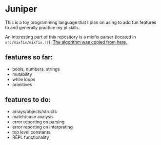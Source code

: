 # Juniper

This is a toy programming language that I plan on using to add fun features to and generally practice my pl skills.

An interesting part of this repository is a mixfix parser (located in `src/mixfix/mixfix.rs`). [The algorithm was copied from here.](https://github.com/uvm-plaid/uvmhs/blob/master/src/UVMHS/Lib/Parser/Mixfix.hs)


## features so far:

 - bools, numbers, strings
 - mutability
 - while loops
 - primitives

## features to do:

 - arrays/objects/structs
 - match/case analysis
 - error reporting on parsing
 - error reporting on interpreting
 - top level constants
 - REPL functionality
